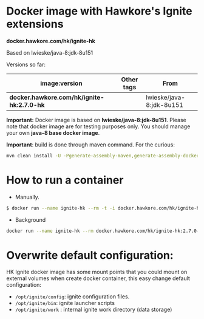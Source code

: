# Docker image with Hawkore's Ignite extensions

**docker.hawkore.com/hk/ignite-hk**

Based on lwieske/java-8:jdk-8u151

Versions so far:

| image:version          | Other tags | From               |
| ---------------- | ---------- | ------------------ |
| **docker.hawkore.com/hk/ignite-hk:2.7.0-hk**           |            | lwieske/java-8:jdk-8u151 |

**Important:** Docker image is based on **lwieske/java-8:jdk-8u151**. Please note that docker image are for testing purposes only. You should manage your own **java-8 base docker image**.

**Important**: build is done through maven command. For the curious:

``` sh
mvn clean install -U -Pgenerate-assembly-maven,generate-assembly-docker,attach-assembly-maven,attach-assembly-docker -f modules/hk-distribution
```

# How to run a container
 - Manually. 

``` sh
$ docker run --name ignite-hk --rm -t -i docker.hawkore.com/hk/ignite-hk:2.7.0-hk /bin/bash
```

 - Background

``` sh
docker run --name ignite-hk --rm docker.hawkore.com/hk/ignite-hk:2.7.0-hk
```

# Overwrite default configuration:

HK Ignite docker image has some mount points that you could mount on external volumes when create docker container, this easy change default configuration:

* `/opt/ignite/config`: ignite configuration files.
* `/opt/ignite/bin`: ignite launcher scripts
* `/opt/ignite/work` : internal ignite work directory (data storage)
